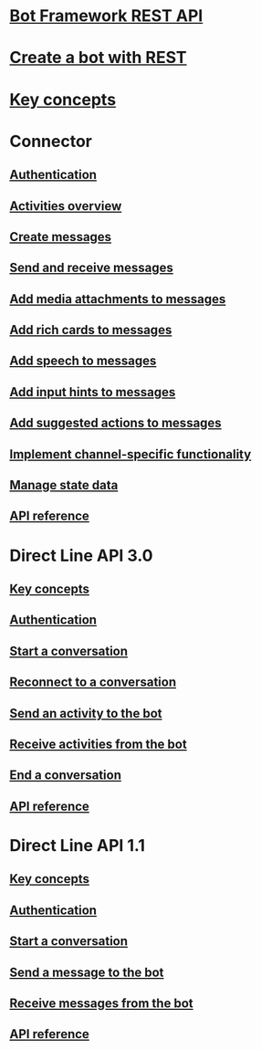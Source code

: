 # [Bot Framework REST API](bot-framework-rest-overview.md)
# [Create a bot with REST](~/rest-api/bot-framework-rest-connector-quickstart.md)
# [Key concepts](bot-framework-rest-connector-concepts.md)
# Connector
## [Authentication](bot-framework-rest-connector-authentication.md)
## [Activities overview](bot-framework-rest-connector-activities.md)
## [Create messages](bot-framework-rest-connector-create-messages.md)
## [Send and receive messages](bot-framework-rest-connector-send-and-receive-messages.md)
## [Add media attachments to messages](bot-framework-rest-connector-add-media-attachments.md)
## [Add rich cards to messages](bot-framework-rest-connector-add-rich-cards.md)
## [Add speech to messages](bot-framework-rest-connector-text-to-speech.md)
## [Add input hints to messages](bot-framework-rest-connector-add-input-hints.md)
## [Add suggested actions to messages](bot-framework-rest-connector-add-suggested-actions.md)
## [Implement channel-specific functionality](bot-framework-rest-connector-channeldata.md)
## [Manage state data](bot-framework-rest-state.md)
## [API reference](bot-framework-rest-connector-api-reference.md)
# Direct Line API 3.0
## [Key concepts](bot-framework-rest-direct-line-3-0-concepts.md)
## [Authentication](bot-framework-rest-direct-line-3-0-authentication.md)
## [Start a conversation](bot-framework-rest-direct-line-3-0-start-conversation.md)
## [Reconnect to a conversation](bot-framework-rest-direct-line-3-0-reconnect-to-conversation.md)
## [Send an activity to the bot](bot-framework-rest-direct-line-3-0-send-activity.md)
## [Receive activities from the bot](bot-framework-rest-direct-line-3-0-receive-activities.md)
## [End a conversation](bot-framework-rest-direct-line-3-0-end-conversation.md)
## [API reference](bot-framework-rest-direct-line-3-0-api-reference.md)
# Direct Line API 1.1
## [Key concepts](bot-framework-rest-direct-line-1-1-concepts.md)
## [Authentication](bot-framework-rest-direct-line-1-1-authentication.md)
## [Start a conversation](bot-framework-rest-direct-line-1-1-start-conversation.md)
## [Send a message to the bot](bot-framework-rest-direct-line-1-1-send-message.md)
## [Receive messages from the bot](bot-framework-rest-direct-line-1-1-receive-messages.md)
## [API reference](bot-framework-rest-direct-line-1-1-api-reference.md)